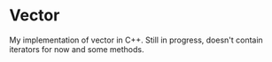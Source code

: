 # Vector
My implementation of vector in C++. Still in progress, doesn't contain iterators for now and some methods.
